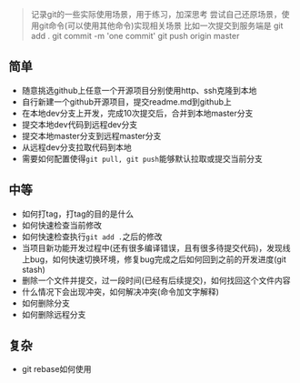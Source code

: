 > 记录git的一些实际使用场景，用于练习，加深思考
> 尝试自己还原场景，使用git命令(可以使用其他命令)实现相关场景
> 比如一次提交到服务端是
> git add . 
> git commit -m 'one commit'
> git push origin master
## 简单
- 随意挑选github上任意一个开源项目分别使用http、ssh克隆到本地
- 自行新建一个github开源项目，提交readme.md到github上
- 在本地dev分支上开发，完成10次提交后，合并到本地master分支
- 提交本地dev代码到远程dev分支
- 提交本地master分支到远程master分支
- 从远程dev分支拉取代码到本地
- 需要如何配置使得`git pull, git push`能够默认拉取或提交当前分支

## 中等
- 如何打tag，打tag的目的是什么
- 如何快速检查当前修改
- 如何快速检查执行`git add .`之后的修改
- 当项目新功能开发过程中(还有很多编译错误，且有很多待提交代码)，发现线上bug，如何快速切换环境，修复bug完成之后如何回到之前的开发进度(git stash)
- 删除一个文件并提交，过一段时间(已经有后续提交)，如何找回这个文件内容
- 什么情况下会出现冲突，如何解决冲突(命令加文字解释)
- 如何删除分支
- 如何删除远程分支

## 复杂
- git rebase如何使用
